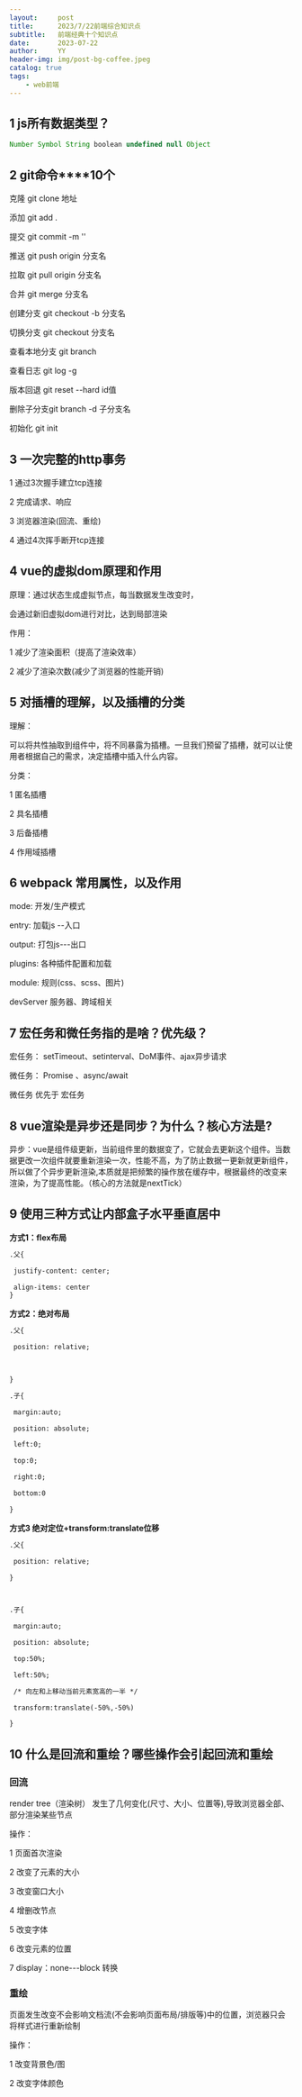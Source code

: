 ```yaml
---
layout:     post
title:      2023/7/22前端综合知识点
subtitle:   前端经典十个知识点
date:       2023-07-22
author:     YY
header-img: img/post-bg-coffee.jpeg
catalog: true
tags:
    - web前端
---
```


## 1 js所有数据类型？

```js
Number Symbol String boolean undefined null Object
```



## **2** **git命令****10个**

克隆 git clone 地址 

添加 git add .

提交 git commit -m ''

推送 git push origin 分支名

拉取 git pull origin 分支名

合并 git merge 分支名

创建分支 git checkout -b 分支名

切换分支 git checkout  分支名

查看本地分支  git branch 

查看日志  git log -g

版本回退  git reset --hard id值

删除子分支git branch -d 子分支名

初始化 git init 



 

## **3** **一次完整的http事务**

1 通过3次握手建立tcp连接

2 完成请求、响应

3 浏览器渲染(回流、重绘)

4 通过4次挥手断开tcp连接

## **4** **vue的虚拟dom原理和作用**

原理：通过状态生成虚拟节点，每当数据发生改变时，

会通过新旧虚拟dom进行对比，达到局部渲染

 

作用：

1 减少了渲染面积（提高了渲染效率）

2 减少了渲染次数(减少了浏览器的性能开销)

 

## **5 对插槽的理解，以及插槽的分类**

理解：

可以将共性抽取到组件中，将不同暴露为插槽。一旦我们预留了插槽，就可以让使用者根据自己的需求，决定插槽中插入什么内容。

 

分类：

1 匿名插槽

2 具名插槽

3 后备插槽

4 作用域插槽

## **6 webpack 常用属性，以及作用**

mode: 开发/生产模式

entry:  加载js --入口

output:  打包js---出口

plugins:  各种插件配置和加载

module: 规则(css、scss、图片)

devServer 服务器、跨域相关

 

## **7 宏任务和微任务指的是啥？优先级？**

宏任务： setTimeout、setinterval、DoM事件、ajax异步请求

微任务： Promise 、async/await

 

微任务  优先于  宏任务

## **8** vue渲染是异步还是同步？为什么？核心方法是?

异步：vue是组件级更新，当前组件里的数据变了，它就会去更新这个组件。当数据更改一次组件就要重新渲染一次，性能不高，为了防止数据一更新就更新组件，所以做了个异步更新渲染,本质就是把频繁的操作放在缓存中，根据最终的改变来渲染，为了提高性能。（核心的方法就是nextTick）

## **9** **使用三种方式让内部盒子水平垂直居中**

**方式1：flex布局**

```html
.父{

 justify-content: center;

 align-items: center
}
```

**方式2：绝对布局**

 ```html
 .父{
 
  position: relative;
 
  
 
 }
 
 .子{
 
  margin:auto;
 
  position: absolute;
 
  left:0;
 
  top:0;
 
  right:0;
 
  bottom:0
 
 }
 ```

 

**方式3 绝对定位+transform:translate位移**

 ```html
 .父{
 
  position: relative;
 
 }
 
  
 
 .子{
 
  margin:auto;
 
  position: absolute;
 
  top:50%;
 
  left:50%;
 
  /* 向左和上移动当前元素宽高的一半 */
 
  transform:translate(-50%,-50%)
 
 }
 ```



## 10 什么是回流和重绘？哪些操作会引起回流和重绘

### **回流**

render tree（渲染树） 发生了几何变化(尺寸、大小、位置等),导致浏览器全部、部分渲染某些节点

操作：

1 页面首次渲染

2 改变了元素的大小

3 改变窗口大小

4 增删改节点

5 改变字体

6 改变元素的位置

7 display：none---block 转换

### **重绘**

页面发生改变不会影响文档流(不会影响页面布局/排版等)中的位置，浏览器只会将样式进行重新绘制

操作：

1 改变背景色/图

2 改变字体颜色

 

 